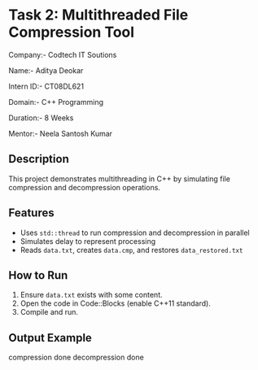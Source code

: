 # Task 2: Multithreaded File Compression Tool

Company:- Codtech IT Soutions 

Name:- Aditya Deokar 

Intern ID:- CT08DL621

Domain:- C++ Programming

Duration:- 8 Weeks

Mentor:- Neela Santosh Kumar

## Description
This project demonstrates multithreading in C++ by simulating file compression and decompression operations.

## Features
- Uses `std::thread` to run compression and decompression in parallel
- Simulates delay to represent processing
- Reads `data.txt`, creates `data.cmp`, and restores `data_restored.txt`

## How to Run
1. Ensure `data.txt` exists with some content.
2. Open the code in Code::Blocks (enable C++11 standard).
3. Compile and run.

## Output Example
compression done 
decompression done
